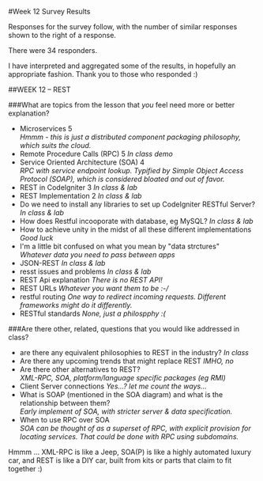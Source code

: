 #Week 12 Survey Results	
	
Responses for the survey follow, with the number of similar
responses shown to the right of a response.
	
There were 34 responders.
	
I have interpreted and aggregated some of the results, in hopefully an appropriate fashion.
Thank you to those who responded :)
	
##WEEK 12 – REST
	
###What are topics from the lesson that *you* feel need more or better explanation?	
	
- Microservices	5  
_Hmmm - this is just a distributed component packaging philosophy,
which suits the cloud._
- Remote Procedure Calls (RPC)	5 _In class demo_
- Service Oriented Architecture (SOA)	4  
_RPC with service endpoint lookup.
Typified by Simple Object Access Protocol (SOAP), which is considered
bloated and out of favor._
- REST in CodeIgniter	3 _In class & lab_
- REST Implementation	2 _In class & lab_
- Do we need to install any libraries to set up CodeIgniter RESTful Server?	 _In class & lab_
- How does Restful incooporate with database, eg MySQL?	 _In class & lab_
- How to achieve unity in the midst of all these different implementations	_Good luck_
- I'm a little bit confused on what you mean by "data strctures"	
_Whatever data you need to pass between apps_
- JSON-REST	 _In class & lab_
- resst issues and problems	 _In class & lab_
- REST Api explanation	_There is no REST API!_
- REST URLs	_Whatever you want them to be :-/_
- restful routing	_One way to redirect incoming requests.
Different frameworks might do it differently._
- RESTful standards	_None, just a philospphy :(_

	
###Are there other, related, questions that you would like addressed in class?	
	
- are there any equivalent philosophies to REST in the industry?  _In class_
- Are there any upcoming trends that might replace REST _IMHO, no_
- Are there other alternatives to REST?  
_XML-RPC, SOA, platform/language specific packages (eg RMI)_
- Client Server connections _Yes...? let me count the ways..._
- What is SOAP (mentioned in the SOA diagram) and what is the relationship between them?  
_Early implement of SOA, with stricter server & data specification._
- When to use RPC over SOA   
_SOA can be thought of as a superset of RPC,
with explicit provision for locating services. That could be done with RPC
using subdomains._

Hmmm ... XML-RPC is like a Jeep, SOA(P) is like a highly automated luxury car,
and REST is like a DIY car, built from kits or parts that claim to fit together :)
